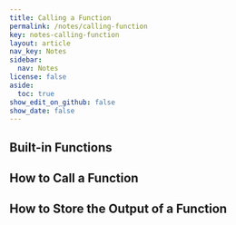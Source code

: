 ```yaml
---
title: Calling a Function
permalink: /notes/calling-function
key: notes-calling-function
layout: article
nav_key: Notes
sidebar:
  nav: Notes
license: false
aside:
  toc: true
show_edit_on_github: false
show_date: false
---
```


## Built-in Functions

## How to Call a Function

## How to Store the Output of a Function

